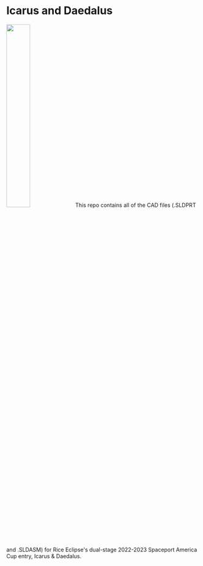 # Icarus and Daedalus
<img src="http://riceeclip.se/img/Logo-Horizontal.png" height="35%" width="35%">
This repo contains all of the CAD files (.SLDPRT and .SLDASM) for Rice Eclipse's dual-stage 2022-2023 Spaceport America Cup entry, Icarus & Daedalus.
